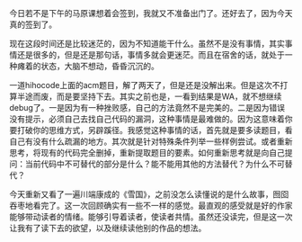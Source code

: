 今日若不是下午的马原课想着会签到，我就又不准备出门了。还好去了，因为今天真的签到了。

现在这段时间还是比较迷茫的，因为不知道能干什么。虽然不是没有事情，其实事情还是很多的，但是还是那句话，事情多就会更迷茫。而且在宿舍的话，就处于一种瘫着的状态，大脑不想动，昏昏沉沉的。

一道hihocode上面的acm题目，解了两天了，但是还是没解出来。但是这次不打算半途而废，而是要坚持下去。其实之前也是，一看到结果是WA，就不想继续debug了。一是因为有一种挫败感，自己的方法竟然不是完美的。二是因为错误没有提示，必须自己去找自己代码的漏洞，这种事情是最难做的。因为这意味着你要打破你的思维方式，另辟蹊径。我感觉这种事情的话，首先就是要多读题目，看自己有没有什么疏漏的地方。其次就是针对特殊条件列举一些样例尝试。或者重新思考，将现有的代码完全删掉，重新提取题目的要素。如何重新思考就是向自己提问：当前代码中不可替代的部分是什么？能不能用其他的方法替代？为什么不可替代？

今天重新又看了一遍川端康成的《雪国》，之前没怎么读懂说的是什么故事，囫囵吞枣地看完了。这一次回顾确实有一些不一样的感觉。最直观的感受就是好的作家能够带动读者的情绪。能够引导着读者，使读者共情。虽然还没读完，但是这一次让我有了读下去的欲望，以及继续读他别的作品的想法。
